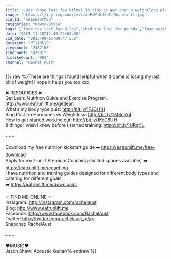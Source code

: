 ```yaml
---
title: "Lose those last few kilos! 10 tips to get over a weightloss plateau \/\/ Rachel Aust"
image: "https:\/\/i.ytimg.com\/vi\/xeEsWaQrMsU\/hqdefault.jpg"
vid_id: "xeEsWaQrMsU"
categories: "Howto-Style"
tags: ["lose the last few kilos","shed the last few pounds","lose weight"]
date: "2021-11-20T12:49:22+03:00"
vid_date: "2015-09-15T08:47:53Z"
duration: "PT11M51S"
viewcount: "2462163"
likeCount: "47991"
dislikeCount: "991"
channel: "Rachel Aust"
---
```

{% raw %}These are things I found helpful when it came to losing my last bit of weight! I hope it helps you too xxx<br /><br />✖ RESOURCES ✖<br />Get Lean: Nutrition Guide and Exercise Program: <a rel="nofollow" target="blank" href="http://www.eatrunlift.me/getlean">http://www.eatrunlift.me/getlean</a> <br />What’s my body type quiz: <a rel="nofollow" target="blank" href="http://bit.ly/1FJOH1H">http://bit.ly/1FJOH1H</a><br />Blog Post on Hormones vs Weightloss: <a rel="nofollow" target="blank" href="http://bit.ly/1M8nhY4">http://bit.ly/1M8nhY4</a><br />How to get started working out: <a rel="nofollow" target="blank" href="http://bit.ly/1KcD8UH">http://bit.ly/1KcD8UH</a><br />8 things I wish I knew before I started training: <a rel="nofollow" target="blank" href="http://bit.ly/1URqt1L">http://bit.ly/1URqt1L</a><br /><br />- - -<br /><br />Download my free nutrition kickstart guide ➡️ <a rel="nofollow" target="blank" href="https://eatrunlift.me/free-download">https://eatrunlift.me/free-download</a><br />Apply for my 1-on-1 Premium Coaching (limited spaces available) ➡️ <a rel="nofollow" target="blank" href="https://eatrunlift.me/coaching">https://eatrunlift.me/coaching</a><br />I have nutrition and training guides designed for different body types and catering for different goals.<br /> ➡️ <a rel="nofollow" target="blank" href="https://eatrunlift.me/downloads">https://eatrunlift.me/downloads</a><br /><br />☞ FIND ME ONLINE ☜<br />Instagram: <a rel="nofollow" target="blank" href="http://instagram.com/rachelaust">http://instagram.com/rachelaust</a><br />Blog: <a rel="nofollow" target="blank" href="http://www.eatrunlift.me">http://www.eatrunlift.me</a><br />Facebook: <a rel="nofollow" target="blank" href="http://www.facebook.com/RachelAust">http://www.facebook.com/RachelAust</a><br />Twitter: <a rel="nofollow" target="blank" href="http://twitter.com/rachelaust_">http://twitter.com/rachelaust_</a><br />Snapchat: RachelAust<br /><br />- - -<br /><br />❤MUSIC❤ <br />Jason Shaw: Acoustic Guitar{% endraw %}
